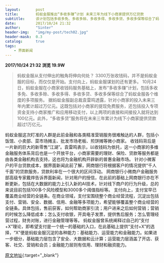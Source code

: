```yaml
---
layout:       post
title:        蚂蚁金服推出“多收多赚”计划 未来三年为线下小商家提供万亿贷款
subtitle:     该计划包括多收多免、多收多赊、多收多得、多收多贷、多收多保等综合了蚂蚁金服各个维度的多项服务。
date:         2017/10/24 21:32
author:       "Sinter"
header-img:   "img/my-post/tech02.jpg"
header-mask:  0.3
catalog:      true
tags:
    - 界面新闻
---
```


**2017/10/24 21:32**  **浏览 19.9W**

> 蚂蚁金服从支付伸出的触角将伸向何处？
3300万张收钱码，并不是蚂蚁金服的目标，而仅仅是开始。支付向上，蚂蚁金服谋划的还有更多。
10月24日，蚂蚁金服在小商家收钱码服务基础上，发布“多收多赚”计划，包括多收多免、多收多赊、多收多得、多收多贷、多收多保等综合了蚂蚁金服各个维度的多项服务。
据蚂蚁金服副总裁袁雷鸣透露，针对小商家的投入未来三年内累计超过万亿元。这既包括对小商家的提现免费服务，还包括投入专项资金支持小商家推广和应用移动支付，以上两项的直接和间接投入就将达到100亿元。此外，“多收多贷”服务将在未来三年累计为线下小商家提供贷款超过1万亿元。

蚂蚁金服这次盯准的人群是此前金融和各类精准营销服务很难触达的人群，包括小饭馆、小卖部、菜市场摊主、批发市场老板、煎饼摊等微小商家。
收钱码背后是一片新的巨大的新零售“江湖”。袁雷鸣表示，以收钱码为依托，这一小商家的多维金融服务体系背后也是一个开放平台，小商家需要的理财、保险、贷款等服务都是由各类金融机构去支持，这也将为金融机构开辟新的普惠金融市场。
针对小微客户的平台贷款成本，据界面新闻此前了解，网商银行将根据客户的情况提供“千人千面”的贷款服务，贷款利率在一个很大的区间浮动。
网商银行小微商户金融服务部高级专家戴烨告诉界面新闻，针对用户的授信，在此前的基础上网商银行亦在不断更新，包括在大数据的能力上引入新的AI技术，针对线下商户的行为升级，总的来说目前包括100多个风险模型和3000多个阈值指标等。
支付向上，支付宝早已覆盖商业经营的全链条。在商业领域，支付宝围绕整个商业经营流程，沉淀出包括支付、营销、安全、数据、信用、金融等多项能力，希望能够覆盖整个商业经营的全链条。具体包括，售前获客，如何帮助商家引流；用户进来之后如何营销；营销的时候怎么降低成本；怎么支付收银，开具电子发票，提供售后服务；怎么管理经营过程，财务对账，进行金融管理等等。
蚂蚁金服曾系统阐释过自己的“支付+X”理论，即希望支付是一个统一的基础的入口，在此基础上提供“支付+X”的选择，“X”便是蚂蚁金服沉淀的各种能力：基础能力、运营能力和金融能力。如果进一步细分，基础能力层包含了安全、大数据和云计算；运营能力层涵盖了开店、获客、社交、营销和会员；金融能力层则有信用、理财和融资能力。


[原文地址](http://www.jiemian.com/article/1702740.html){:target="_blank"}


